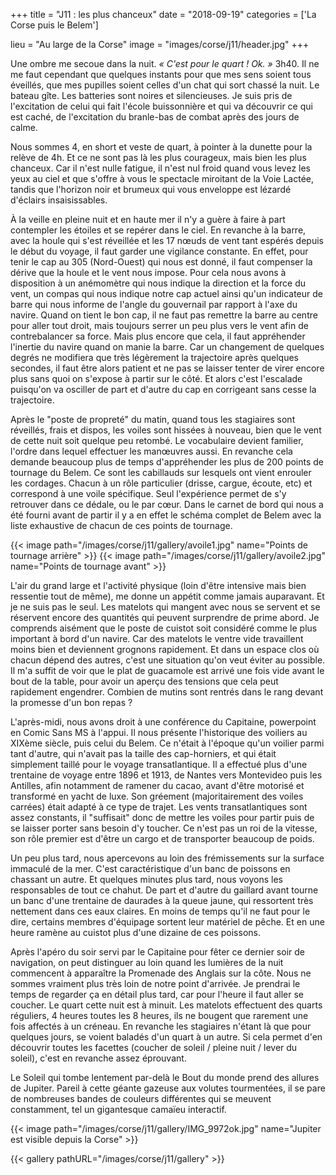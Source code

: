 +++
title = "J11 : les plus chanceux"
date = "2018-09-19"
categories = ['La Corse puis le Belem']

lieu = "Au large de la Corse"
image = "images/corse/j11/header.jpg"
+++

Une ombre me secoue dans la nuit. _&laquo; C'est pour le quart ! Ok. &raquo;_
3h40. Il ne me faut cependant que quelques instants pour que mes sens soient tous éveillés, que mes pupilles soient celles d'un chat qui sort chassé la nuit. Le bateau gîte. Les batteries sont noires et silencieuses. Je suis pris de l'excitation de celui qui fait l'école buissonnière et qui va découvrir ce qui est caché, de l'excitation du branle-bas de combat après des jours de calme.

Nous sommes 4, en short et veste de quart, à pointer à la dunette pour la relève de 4h. Et ce ne sont pas là les plus courageux, mais bien les plus chanceux. Car il n'est nulle fatigue, il n'est nul froid quand vous levez les yeux au ciel et que s'offre à vous le spectacle miroitant de la Voie Lactée, tandis que l'horizon noir et brumeux qui vous enveloppe est lézardé d'éclairs insaisissables.
 
À la veille en pleine nuit et en haute mer il n'y a guère à faire à part contempler les étoiles et se repérer dans le ciel. En revanche à la barre, avec la houle qui s'est réveillée et les 17 nœuds de vent tant espérés depuis le début du voyage, il faut garder une vigilance constante. En effet, pour tenir le cap au 305 (Nord-Ouest) qui nous est donné, il faut compenser la dérive que la houle et le vent nous impose. Pour cela nous avons à disposition à un anémomètre qui nous indique la direction et la force du vent, un compas qui nous indique notre cap actuel ainsi qu'un indicateur de barre qui nous informe de l'angle du gouvernail par rapport à l'axe du navire. 
Quand on tient le bon cap, il ne faut pas remettre la barre au centre pour aller tout droit, mais toujours serrer un peu plus vers le vent afin de contrebalancer sa force. Mais plus encore que cela, il faut appréhender l'inertie du navire quand on manie la barre. Car un changement de quelques degrés ne modifiera que très légèrement la trajectoire après quelques secondes, il faut être alors patient et ne pas se laisser tenter de virer encore plus sans quoi on s'expose à partir sur le côté. Et alors c'est l'escalade puisqu'on va osciller de part et d'autre du cap en corrigeant sans cesse la trajectoire.

Après le "poste de propreté" du matin, quand tous les stagiaires sont réveillés, frais et dispos, les voiles sont hissées à nouveau, bien que le vent de cette nuit soit quelque peu retombé. Le vocabulaire devient familier, l'ordre dans lequel effectuer les manœuvres aussi. En revanche cela demande beaucoup plus de temps d'appréhender les plus de 200 points de tournage du Belem. Ce sont les cabillauds sur lesquels ont vient enrouler les cordages. Chacun à un rôle particulier (drisse, cargue, écoute, etc) et correspond à une voile spécifique. Seul l'expérience permet de s'y retrouver dans ce dédale, ou le par cœur. Dans le carnet de bord qui nous a été fourni avant de partir il y a en effet le schéma complet de Belem avec la liste exhaustive de chacun de ces points de tournage.


{{< image path="/images/corse/j11/gallery/avoile1.jpg" name="Points de tournage arrière" >}}
{{< image path="/images/corse/j11/gallery/avoile2.jpg" name="Points de tournage avant" >}}

L'air du grand large et l'activité physique (loin d'être intensive mais bien ressentie tout de même), me donne un appétit comme jamais auparavant. Et je ne suis pas le seul. Les matelots qui mangent avec nous se servent et se réservent encore des quantités qui peuvent surprendre de prime abord. 
Je comprends aisément que le poste de cuistot soit considéré comme le plus important à bord d'un navire. Car des matelots le ventre vide travaillent moins bien et deviennent grognons rapidement. Et dans un espace clos où chacun dépend des autres, c'est une situation qu'on veut éviter au possible. Il m'a suffit de voir que le plat de guacamole est arrivé une fois vide avant le bout de la table, pour avoir un aperçu des tensions que cela peut rapidement engendrer.
Combien de mutins sont rentrés dans le rang devant la promesse d'un bon repas ?

L'après-midi, nous avons droit à une conférence du Capitaine, powerpoint en Comic Sans MS à l'appui. Il nous présente l'historique des voiliers au XIXème siècle, puis celui du Belem. Ce n'était à l'époque qu'un voilier parmi tant d'autre, qui n'avait pas la taille des cap-horniers, et qui était simplement taillé pour le voyage transatlantique. Il a effectué plus d'une trentaine de voyage entre 1896 et 1913, de Nantes vers Montevideo puis les Antilles, afin notamment de ramener du cacao, avant d'être motorisé et transformé en yacht de luxe. Son gréement (majoritairement des voiles carrées) était adapté à ce type de trajet. Les vents transatlantiques sont assez constants, il "suffisait" donc de mettre les voiles pour partir puis de se laisser porter sans besoin d'y toucher. Ce n'est pas un roi de la vitesse, son rôle premier est d'être un cargo et de transporter beaucoup de poids.

Un peu plus tard, nous apercevons au loin des frémissements sur la surface immaculé de la mer. C'est caractéristique d'un banc de poissons en chassant un autre. Et quelques minutes plus tard, nous voyons les responsables de tout ce chahut. De part et d'autre du gaillard avant tourne un banc d'une trentaine de daurades à la queue jaune, qui ressortent très nettement dans ces eaux claires. En moins de temps qu'il ne faut pour le dire, certains membres d'équipage sortent leur matériel de pêche. Et en une heure ramène au cuistot plus d'une dizaine de ces poissons.

Après l'apéro du soir servi par le Capitaine pour fêter ce dernier soir de navigation, on peut distinguer au loin quand les lumières de la nuit commencent à apparaître la Promenade des Anglais sur la côte. Nous ne sommes vraiment plus très loin de notre point d'arrivée. Je prendrai le temps de regarder ça en détail plus tard, car pour l'heure il faut aller se coucher. Le quart cette nuit est à minuit.
Les matelots effectuent des quarts réguliers, 4 heures toutes les 8 heures, ils ne bougent que rarement une fois affectés à un créneau. En revanche les stagiaires n'étant là que pour quelques jours, se voient baladés d'un quart à un autre. Si cela permet d'en découvrir toutes les facettes (coucher de soleil / pleine nuit / lever du soleil), c'est en revanche assez éprouvant.

Le Soleil qui tombe lentement par-delà le Bout du monde prend des allures de Jupiter. Pareil à cette géante gazeuse aux volutes tourmentées, il se pare de nombreuses bandes de couleurs différentes qui se meuvent constamment, tel un gigantesque camaïeu interactif.

{{< image path="/images/corse/j11/gallery/IMG_9972ok.jpg" name="Jupiter est visible depuis la Corse" >}}
 

{{< gallery pathURL="/images/corse/j11/gallery" >}}
